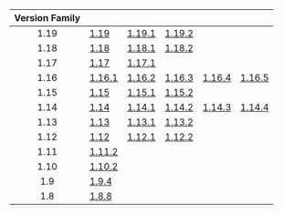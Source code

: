 | Version Family | | | | | |
|:---:|---|---|---|---|---|
| 1.19 | [1.19](https://github.com/BaldGang/spigot-build/releases/download/20220913/spigot-1.19.jar) | [1.19.1](https://github.com/BaldGang/spigot-build/releases/download/20220913/spigot-1.19.1.jar) | [1.19.2](https://github.com/BaldGang/spigot-build/releases/download/20220913/spigot-1.19.2.jar) | | |
| 1.18 | [1.18](https://github.com/BaldGang/spigot-build/releases/download/20220913/spigot-1.18.jar) | [1.18.1](https://github.com/BaldGang/spigot-build/releases/download/20220913/spigot-1.18.1.jar) | [1.18.2](https://github.com/BaldGang/spigot-build/releases/download/20220913/spigot-1.18.2.jar) | | |
| 1.17 | [1.17](https://github.com/BaldGang/spigot-build/releases/download/20220913/spigot-1.17.jar) | [1.17.1](https://github.com/BaldGang/spigot-build/releases/download/20220913/spigot-1.17.1.jar) | | | |
| 1.16 | [1.16.1](https://github.com/BaldGang/spigot-build/releases/download/20220913/spigot-1.16.1.jar) | [1.16.2](https://github.com/BaldGang/spigot-build/releases/download/20220913/spigot-1.16.2.jar) | [1.16.3](https://github.com/BaldGang/spigot-build/releases/download/20220913/spigot-1.16.3.jar) | [1.16.4](https://github.com/BaldGang/spigot-build/releases/download/20220913/spigot-1.16.4.jar) | [1.16.5](https://github.com/BaldGang/spigot-build/releases/download/20220913/spigot-1.16.5.jar) |
| 1.15 | [1.15](https://github.com/BaldGang/spigot-build/releases/download/20220913/spigot-1.15.jar) | [1.15.1](https://github.com/BaldGang/spigot-build/releases/download/20220913/spigot-1.15.1.jar) | [1.15.2](https://github.com/BaldGang/spigot-build/releases/download/20220913/spigot-1.15.2.jar) | | |
| 1.14 | [1.14](https://github.com/BaldGang/spigot-build/releases/download/20220913/spigot-1.14.jar) | [1.14.1](https://github.com/BaldGang/spigot-build/releases/download/20220913/spigot-1.14.1.jar) | [1.14.2](https://github.com/BaldGang/spigot-build/releases/download/20220913/spigot-1.14.2.jar) | [1.14.3](https://github.com/BaldGang/spigot-build/releases/download/20220913/spigot-1.14.3.jar) | [1.14.4](https://github.com/BaldGang/spigot-build/releases/download/20220913/spigot-1.14.4.jar) |
| 1.13 | [1.13](https://github.com/BaldGang/spigot-build/releases/download/20220913/spigot-1.13.jar) | [1.13.1](https://github.com/BaldGang/spigot-build/releases/download/20220913/spigot-1.13.1.jar) | [1.13.2](https://github.com/BaldGang/spigot-build/releases/download/20220913/spigot-1.13.2.jar) | | |
| 1.12 | [1.12](https://github.com/BaldGang/spigot-build/releases/download/20220913/spigot-1.12.jar) | [1.12.1](https://github.com/BaldGang/spigot-build/releases/download/20220913/spigot-1.12.1.jar) | [1.12.2](https://github.com/BaldGang/spigot-build/releases/download/20220913/spigot-1.12.2.jar) | | |
| 1.11 | [1.11.2](https://github.com/BaldGang/spigot-build/releases/download/20220913/spigot-1.11.2.jar) | | | | |
| 1.10 | [1.10.2](https://github.com/BaldGang/spigot-build/releases/download/20220913/spigot-1.10.2.jar) | | | | |
| 1.9 | [1.9.4](https://github.com/BaldGang/spigot-build/releases/download/20220913/spigot-1.9.4.jar) | | | | |
| 1.8 | [1.8.8](https://github.com/BaldGang/spigot-build/releases/download/20220913/spigot-1.8.8.jar) | | | | |

